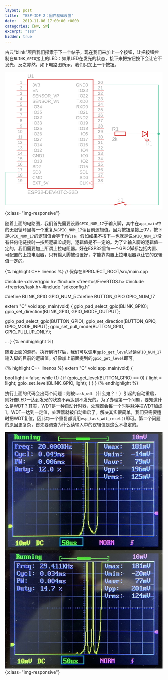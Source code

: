 ```yaml
---
layout: post
title:  "ESP-IDF 2：固件基础设置"
date:   2019-11-06 17:00:00 +0000
categories: [HW, SW]
excerpt: "sss"
hidden: true
---
```

古典“blink”项目我们探索于下一个帖子，现在我们来加上一个按钮，让把按钮控制在`BLINK_GPIO`接上的LED：如果LED在发光的状态，接下来把按钮按下会让它不发光，反之亦然。如下电路图所示，我们只加上一个按钮。

![包括按钮的电路](/assets/2019-10-28-hackmanchester/button-sch.png){:class="img-responsive"}

随着上面的电路图，我们首先需要设置`GPIO_NUM_17`于输入脚，其中在`app_main`中的无限循环里每一个重复从`GPIO_NUM_17`读目前逻辑值。因为按钮是接上0V，按下是`GPIO_NUM_17`的逻辑值会等于`false`，假如如果不按下—也就是说`GPIO_NUM_17`没有任何电链接时—按照逻辑IC规则，逻辑值是不一定的。为了让输入脚的逻辑值一定的，我们需要加上所谓上拉电阻器。好在ESP32里每一个GPIO脚都包括内置、可配置的上拉电阻器，只有输入脚被设置好，才能靠内置上拉电阻器以让它的逻辑值一定的。

{% highlight C++ linenos %}
// 保存在$PROJECT_ROOT/src/main.cpp

#include <driver/gpio.h>
#include <freertos/FreeRTOS.h>
#include <freertos/task.h>
#include "sdkconfig.h"

#define BLINK_GPIO GPIO_NUM_5
#define BUTTON_GPIO GPIO_NUM_17

extern "C" void app_main(void) {
  gpio_pad_select_gpio(BLINK_GPIO);
  gpio_set_direction(BLINK_GPIO, GPIO_MODE_OUTPUT);

  gpio_pad_select_gpio(BUTTON_GPIO);
  gpio_set_direction(BUTTON_GPIO, GPIO_MODE_INPUT);
  gpio_set_pull_mode(BUTTON_GPIO, GPIO_PULLUP_ONLY);

  ...
}
{% endhighlight %}

随着上面的源码，执行到行17后，我们可以调用`gpio_get_level`以读`GPIO_NUM_17`输入脚的目前的逻辑值。好像加上前面提到的`gpio_get_level`即可。

{% highlight C++ linenos %}
extern "C" void app_main(void) {
  
  bool light = false;
  while (1) {
    if (gpio_get_level(BUTTON_GPIO) == 0) {
      light = !light;
      gpio_set_level(BLINK_GPIO, light);
    }
  }
}
{% endhighlight %}

执行上面的代码会出两个问题：则被`task_wdt`（什么鬼？！）引起的自动重启，则好像LED一达到发光的状态不再达到不发光的。为了办理第一个问题，要知道什么是WDT？其实，WDT是一种自动计时器，处理器会每一个时钟脉冲把WDT加成1，WDT一达到一定值，处理器就被自动重启了。解决其实很简单，我们只需要适时把WDT复位，因此每一个重复都调用`esp_task_wdt_reset()`即可。第二个问题的原因更复杂，首先要调查为什么读输入中的逻辑值是这么不稳定的。

![按钮抖动](/assets/2019-10-28-hackmanchester/bounce.jpeg){:class="img-responsive"}

